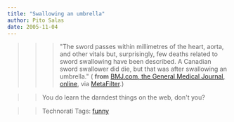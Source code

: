 ```yaml
---
title: "Swallowing an umbrella"
author: Pito Salas
date: 2005-11-04
---
```



>>

>>> "The sword passes within millimetres of the heart, aorta, and other vitals
but, surprisingly, few deaths related to sword swallowing have been described.
A Canadian sword swallower did die, but that was after swallowing an
umbrella." ( **from** [BMJ.com, the General Medical Journal,
online](<http://bmj.bmjjournals.com/cgi/content/full/331/7524/1080?ehom>), via
[MetaFilter](<http://www.metafilter.com/>).)

>>

>> You do learn the darndest things on the web, don't you?

>>

>> Technorati Tags: [funny](<http://www.technorati.com/tag/funny>)


